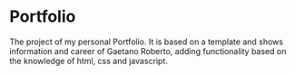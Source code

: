 # Portfolio

The project of my personal Portfolio. It is based on a template and shows information and career of Gaetano Roberto, adding functionality based on the knowledge of html, css and javascript.

